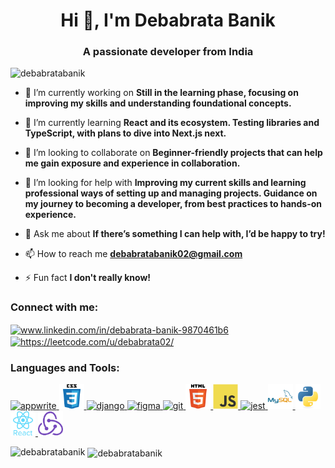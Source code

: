 <h1 align="center">Hi 👋, I'm Debabrata Banik</h1>
<h3 align="center">A passionate developer from India</h3>

<p align="left"> <img src="https://komarev.com/ghpvc/?username=debabratabanik&label=Profile%20views&color=0e75b6&style=flat" alt="debabratabanik" /> </p>

- 🔭 I’m currently working on **Still in the learning phase, focusing on improving my skills and understanding foundational concepts.**

- 🌱 I’m currently learning **React and its ecosystem. Testing libraries and TypeScript, with plans to dive into Next.js next.**

- 👯 I’m looking to collaborate on **Beginner-friendly projects that can help me gain exposure and experience in collaboration.**

- 🤝 I’m looking for help with **Improving my current skills and learning professional ways of setting up and managing projects. Guidance on my journey to becoming a developer, from best practices to hands-on experience.**

- 💬 Ask me about **If there’s something I can help with, I’d be happy to try!**

- 📫 How to reach me **debabratabanik02@gmail.com**

- ⚡ Fun fact **I don't really know!**

<h3 align="left">Connect with me:</h3>
<p align="left">
<a href="https://linkedin.com/in/www.linkedin.com/in/debabrata-banik-9870461b6" target="blank"><img align="center" src="https://raw.githubusercontent.com/rahuldkjain/github-profile-readme-generator/master/src/images/icons/Social/linked-in-alt.svg" alt="www.linkedin.com/in/debabrata-banik-9870461b6" height="30" width="40" /></a>
<a href="https://www.leetcode.com/https://leetcode.com/u/debabrata02/" target="blank"><img align="center" src="https://raw.githubusercontent.com/rahuldkjain/github-profile-readme-generator/master/src/images/icons/Social/leet-code.svg" alt="https://leetcode.com/u/debabrata02/" height="30" width="40" /></a>
</p>

<h3 align="left">Languages and Tools:</h3>
<p align="left"> <a href="https://appwrite.io" target="_blank" rel="noreferrer"> <img src="https://www.vectorlogo.zone/logos/appwriteio/appwriteio-icon.svg" alt="appwrite" width="40" height="40"/> </a> <a href="https://www.w3schools.com/css/" target="_blank" rel="noreferrer"> <img src="https://raw.githubusercontent.com/devicons/devicon/master/icons/css3/css3-original-wordmark.svg" alt="css3" width="40" height="40"/> </a> <a href="https://www.djangoproject.com/" target="_blank" rel="noreferrer"> <img src="https://cdn.worldvectorlogo.com/logos/django.svg" alt="django" width="40" height="40"/> </a> <a href="https://www.figma.com/" target="_blank" rel="noreferrer"> <img src="https://www.vectorlogo.zone/logos/figma/figma-icon.svg" alt="figma" width="40" height="40"/> </a> <a href="https://git-scm.com/" target="_blank" rel="noreferrer"> <img src="https://www.vectorlogo.zone/logos/git-scm/git-scm-icon.svg" alt="git" width="40" height="40"/> </a> <a href="https://www.w3.org/html/" target="_blank" rel="noreferrer"> <img src="https://raw.githubusercontent.com/devicons/devicon/master/icons/html5/html5-original-wordmark.svg" alt="html5" width="40" height="40"/> </a> <a href="https://developer.mozilla.org/en-US/docs/Web/JavaScript" target="_blank" rel="noreferrer"> <img src="https://raw.githubusercontent.com/devicons/devicon/master/icons/javascript/javascript-original.svg" alt="javascript" width="40" height="40"/> </a> <a href="https://jestjs.io" target="_blank" rel="noreferrer"> <img src="https://www.vectorlogo.zone/logos/jestjsio/jestjsio-icon.svg" alt="jest" width="40" height="40"/> </a> <a href="https://www.mysql.com/" target="_blank" rel="noreferrer"> <img src="https://raw.githubusercontent.com/devicons/devicon/master/icons/mysql/mysql-original-wordmark.svg" alt="mysql" width="40" height="40"/> </a> <a href="https://www.python.org" target="_blank" rel="noreferrer"> <img src="https://raw.githubusercontent.com/devicons/devicon/master/icons/python/python-original.svg" alt="python" width="40" height="40"/> </a> <a href="https://reactjs.org/" target="_blank" rel="noreferrer"> <img src="https://raw.githubusercontent.com/devicons/devicon/master/icons/react/react-original-wordmark.svg" alt="react" width="40" height="40"/> </a> <a href="https://redux.js.org" target="_blank" rel="noreferrer"> <img src="https://raw.githubusercontent.com/devicons/devicon/master/icons/redux/redux-original.svg" alt="redux" width="40" height="40"/> </a> </p>

<p><img align="left" src="https://github-readme-stats.vercel.app/api/top-langs?username=debabratabanik&show_icons=true&locale=en&layout=compact" alt="debabratabanik" /></p>

<p>&nbsp;<img align="center" src="https://github-readme-stats.vercel.app/api?username=debabratabanik&show_icons=true&locale=en" alt="debabratabanik" /></p>
